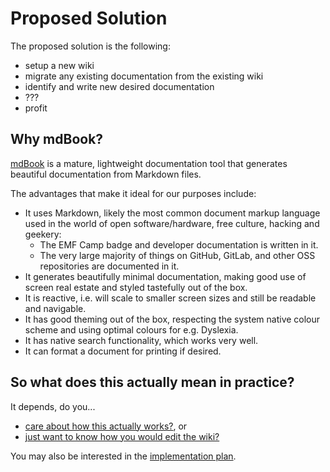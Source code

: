 # Proposed Solution

The proposed solution is the following:

- setup a new wiki
- migrate any existing documentation from the existing wiki
- identify and write new desired documentation
- ???
- profit

## Why mdBook?

[mdBook](https://github.com/rust-lang/mdBook) is a mature, lightweight documentation tool that generates beautiful documentation from Markdown files.

The advantages that make it ideal for our purposes include:

- It uses Markdown, likely the most common document markup language used in the world of open software/hardware, free culture, hacking and geekery:
    - The EMF Camp badge and developer documentation is written in it.
    - The very large majority of things on GitHub, GitLab, and other OSS repositories are documented in it.
- It generates beautifully minimal documentation, making good use of screen real estate and styled tastefully out of the box.
- It is reactive, i.e. will scale to smaller screen sizes and still be readable and navigable.
- It has good theming out of the box, respecting the system native colour scheme and using optimal colours for e.g. Dyslexia.
- It has native search functionality, which works very well.
- It can format a document for printing if desired.

## So what does this actually mean in practice?

It depends, do you...

- [care about how this actually works?](./technical_details.md), or
- [just want to know how you would edit the wiki?](./editing_workflow.md)

You may also be interested in the [implementation plan](./implementation_plan.md).

